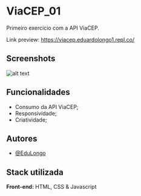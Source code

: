 # ViaCEP_01
Primeiro exercício com a API ViaCEP.

Link preview: https://viacep.eduardolongo1.repl.co/

## Screenshots

![alt text](img/print_viacep.jpg)
## Funcionalidades

- Consumo da API ViaCEP;
- Responsividade;
- Criatividade;


## Autores

- [@EduLongo](https://github.com/edulongodevgeo)


## Stack utilizada

**Front-end:** HTML, CSS & Javascript


